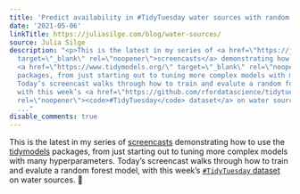 ```yaml
---
title: 'Predict availability in #TidyTuesday water sources with random forest models'
date: '2021-05-06'
linkTitle: https://juliasilge.com/blog/water-sources/
source: Julia Silge
description: "<p>This is the latest in my series of <a href=\"https://juliasilge.com/category/tidymodels/\"
  target=\"_blank\" rel=\"noopener\">screencasts</a> demonstrating how to use the
  <a href=\"https://www.tidymodels.org/\" target=\"_blank\" rel=\"noopener\">tidymodels</a>
  packages, from just starting out to tuning more complex models with many hyperparameters.
  Today’s screencast walks through how to train and evalute a random forest model,
  with this week’s <a href=\"https://github.com/rfordatascience/tidytuesday\" target=\"_blank\"
  rel=\"noopener\"><code>#TidyTuesday</code> dataset</a> on water sources. \U0001F6B0</p>\n<div
  ..."
disable_comments: true
---
```

<p>This is the latest in my series of <a href="https://juliasilge.com/category/tidymodels/" target="_blank" rel="noopener">screencasts</a> demonstrating how to use the <a href="https://www.tidymodels.org/" target="_blank" rel="noopener">tidymodels</a> packages, from just starting out to tuning more complex models with many hyperparameters. Today’s screencast walks through how to train and evalute a random forest model, with this week’s <a href="https://github.com/rfordatascience/tidytuesday" target="_blank" rel="noopener"><code>#TidyTuesday</code> dataset</a> on water sources. 🚰</p>
<div ...